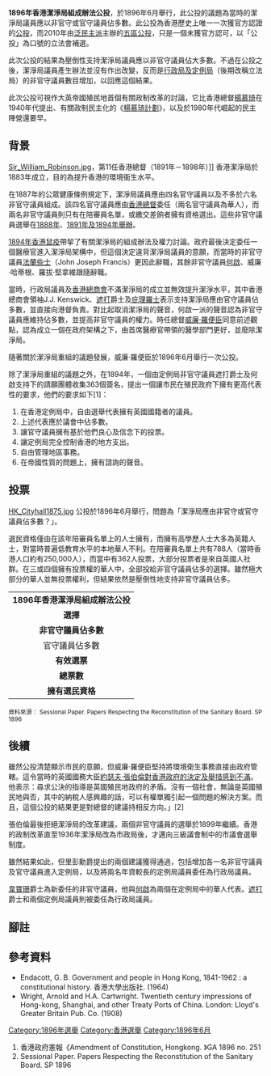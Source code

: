 **1896年香港潔淨局組成辦法公投**，於1896年6月舉行，此公投的議題為當時的潔淨局議員應以非官守或官守議員佔多數。此公投為香港歷史上唯一一次獲官方認證的[公投](../Page/公民投票.md "wikilink")，而2010年由[泛民主派](../Page/泛民主派.md "wikilink")主辦的[五區公投](../Page/五區總辭.md "wikilink")，只是一個未獲官方認可，以「公投」為口號的立法會補選。

此次公投的結果為壓倒性支持潔淨局議員應以非官守議員佔大多數。不過在公投之後，潔淨局議員產生辦法並沒有作出改變，反而是[行政局及](../Page/香港特別行政區行政會議.md "wikilink")[定例局](../Page/香港立法會.md "wikilink")（後期改稱立法局）的非官守議員數目增加，以回應這個結果。

此次公投可視作大英帝國殖民地首個有關政制改革的討論，它比香港總督[楊慕琦](../Page/楊慕琦.md "wikilink")在1940年代提出、有關政制民主化的《[楊慕琦計劃](../Page/楊慕琦計劃.md "wikilink")》，以及於1980年代崛起的民主陣營還要早。

## 背景

[Sir_William_Robinson.jpg](https://zh.wikipedia.org/wiki/File:Sir_William_Robinson.jpg "fig:Sir_William_Robinson.jpg")，第11任香港總督（1891年－1898年）\]\] 香港潔淨局於1883年成立，目的為提升香港的環境衞生水平。

在1887年的公眾健康條例規定下，潔淨局議員應由四名官守議員以及不多於六名非官守議員組成。該四名官守議員應由[香港總督](../Page/香港總督.md "wikilink")委任（兩名官守議員為華人），而兩名非官守議員則只有在陪審員名單，或繳交差餉者擁有資格選出。這些非官守議員選舉在[1888年](../Page/1888年香港潔淨局選舉.md "wikilink")、[1891年及](../Page/1891年香港潔淨局選舉.md "wikilink")[1894年舉辦](../Page/1894年香港潔淨局選舉.md "wikilink")。

[1894年香港鼠疫](../Page/1894年香港鼠疫.md "wikilink")帶挈了有關潔淨局的組成辦法及權力討論。政府最後決定委任一個醫療官進入潔淨局架構中，但這個決定違背潔淨局議員的意願，而當時的非官守議員[法蘭些士](../Page/法蘭些士.md "wikilink")（John Joseph Francis）更因此辭職，其餘非官守議員[何啟](../Page/何啟.md "wikilink")、威廉·哈蒂根、羅拔·堅拿維跟隨辭職。

當時，行政局議員及[香港總商會](../Page/香港總商會.md "wikilink")不滿潔淨局的成立並無效提升潔淨水平，其中香港總商會領袖J.J. Kenswick、[遮打](../Page/遮打.md "wikilink")爵士及[庇理羅士](../Page/庇理羅士.md "wikilink")表示支持潔淨局應由官守議員佔多數，並直接向港督負責。對比起取消潔淨局的聲音，何啟一派的聲音認為非官守議員應維持佔多數，並提高非官守議員的權力。時任總督[威廉·羅便臣](../Page/威廉·羅便臣.md "wikilink")同意前述觀點，認為成立一個在政府架構之下，由首席醫療官帶領的醫學部門更好，並廢除潔淨局。

隨著關於潔淨局重組的議題發展，威廉·羅便臣於1896年6月舉行一次公投。

除了潔淨局重組的議題之外，在1894年，一個由定例局非官守議員遮打爵士及何啟支持下的請願團體收集363個簽名，提出一個讓市民在殖民政府下擁有更高代表性的要求，他們的要求如下\[1\]：

1.  在香港定例局中，自由選舉代表擁有英國國籍者的議員。
2.  上述代表應於議會中佔多數。
3.  讓官守議員擁有基於他們良心及信念下的投票。
4.  讓定例局完全控制香港的地方支出。
5.  自由管理地區事務。
6.  在帝國性質的問題上，擁有諮詢的聲音。

## 投票

[HK_Cityhall1875.jpg](https://zh.wikipedia.org/wiki/File:HK_Cityhall1875.jpg "fig:HK_Cityhall1875.jpg") 公投於1896年6月舉行，問題為「潔淨局應由非官守或官守議員佔多數？」。

選民資格僅由在該年陪審員名單上的人士擁有，而擁有高學歷人士大多為英籍人士，對當時普遍低教育水平的本地華人不利。在陪審員名單上共有788人（當時香港人口約有250,000人），而當中有362人投票，大部分投票者是來自英國人社群。在三或四個擁有投票權的華人中，全部投給非官守議員佔多的選擇。雖然極大部分的華人並無投票權利，但結果依然是壓倒性地支持非官守議員佔多。

|                      |
| :------------------: |
| **1896年香港潔淨局組成辦法公投** |
|        **選擇**        |
|     **非官守議員佔多數**     |
|       官守議員佔多數        |
|       **有效選票**       |
|       **總票數**        |
|      **擁有選民資格**      |

<small>資料來源： Sessional Paper. Papers Respecting the Reconstitution of the Sanitary Board. SP 1896</small>

## 後續

雖然公投清楚顯示市民的意願，但威廉·羅便臣堅持將環境衛生事務直接由政府管轄。這令當時的英國國務大臣[約瑟夫·張伯倫對香港政府的決定及舉措感到不滿](https://zh.wikipedia.org/wiki/約瑟夫·張伯倫 "wikilink")。他表示：尋求公決的指導是英國殖民地政府的矛盾。沒有一個社會，無論是英國殖民地與否，其中的納稅人感興趣的話，可以有權單獨引起一個問題的解決方案。而且，這個公投的結果更是對總督的建議持相反方向。」\[2\]

張伯倫最後拒絕潔淨局的改革建議，兩個非官守議員的選舉於1899年繼續。香港的政制改革直至1936年潔淨局改為市政局後，才邁向三級議會制中的市議會選舉制度。

雖然結果如此，但里彭勳爵提出的兩個建議獲得通過，包括增加各一名非官守議員及官守議員進入定例局，以及將兩名年資較長的定例局議員委任為行政局議員。

[韋寶珊](../Page/韋寶珊.md "wikilink")爵士為新委任的非官守議員，他與[何啟](../Page/何啟.md "wikilink")為兩個在定例局中的華人代表。[遮打](../Page/遮打.md "wikilink")爵士和兩個定例局議員則被委任為行政局議員。

## 腳註

## 參考資料

  - Endacott, G. B. Government and people in Hong Kong, 1841-1962 : a constitutional history. 香港大學出版社. (1964)
  - Wright, Arnold and H.A. Cartwright. Twentieth century impressions of Hong-kong, Shanghai, and other Treaty Ports of China. London: Lloyd's Greater Britain Pub. Co. (1908)

[Category:1896年選舉](https://zh.wikipedia.org/wiki/Category:1896年選舉 "wikilink") [Category:香港選舉](https://zh.wikipedia.org/wiki/Category:香港選舉 "wikilink") [Category:1896年6月](https://zh.wikipedia.org/wiki/Category:1896年6月 "wikilink")

1.  香港政府憲報《Amendment of Constitution, Hongkong. 》GA 1896 no. 251
2.  Sessional Paper. Papers Respecting the Reconstitution of the Sanitary Board. SP 1896